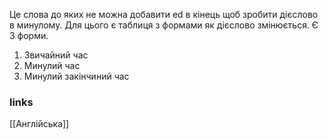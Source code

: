 Це слова до яких не можна добавити ed в кінець щоб зробити дієслово в минулому.
Для цього є таблиця з формами як дієслово змінюється. Є 3 форми.
1. Звичайний час
2. Минулий час
3. Минулий закінчиний час
### links
[[Англійська]]